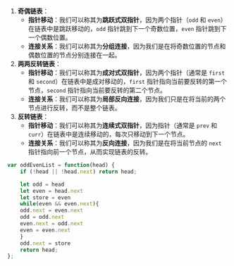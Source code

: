1. **奇偶链表**：
   - **指针移动**：我们可以称其为**跳跃式双指针**，因为两个指针（`odd` 和 `even`）在链表中是跳跃移动的，`odd` 指针跳到下一个奇数位置，`even` 指针跳到下一个偶数位置。
   - **连接关系**：我们可以称其为**分组连接**，因为我们是在将奇数位置的节点和偶数位置的节点分别连接在一起。
2. **两两反转链表**：
   - **指针移动**：我们可以称其为**成对式双指针**，因为两个指针（通常是 `first` 和 `second`）在链表中是成对移动的，`first` 指针指向当前要反转的第一个节点，`second` 指针指向当前要反转的第二个节点。
   - **连接关系**：我们可以称其为**局部反向连接**，因为我们只是在将当前的两个节点进行反转，而不是整个链表。
3. **反转链表**：
   - **指针移动**：我们可以称其为**连续式双指针**，因为指针（通常是 `prev` 和 `curr`）在链表中是连续移动的，每次只移动到下一个节点。
   - **连接关系**：我们可以称其为**反向连接**，因为我们是在将当前节点的 `next` 指针指向前一个节点，从而实现链表的反转。

```javaScript
var oddEvenList = function(head) {
    if (!head || !head.next) return head; 

    let odd = head
    let even = head.next
    let store = even
    while(even && even.next){
    odd.next = even.next
    odd = odd.next
    even.next = odd.next
    even = even.next
    }
    odd.next = store
    return head;
};
```
